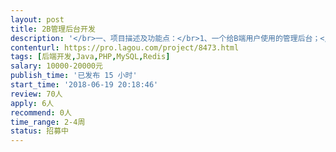```yaml
---                
layout: post       
title: 2B管理后台开发           
description: '</br>一、项目描述及功能点：</br>1、一个给B端用户使用的管理后台；</br>2、数据都是现成的，且有接口；</br>3、需要做的是基于数据，开发出一些功能，涉及到数据的应用、算法的设计</br></br>二、项目要求：</br>1、云服务计划采用AWS，所以需要对AWS有一定的了解，同时具备一定的英文阅读能力；</br>2、有一定的架构设计思路及方法</br>3、算法和逻辑良好</br></br>三、人员要求：</br>1、有充足的时间和精力</br>2、良好的沟通能力和契约精神</br></br>四、备注：</br>如合作良好，可考虑长期合作</br>具体需求和价格可详细沟通后再进行评估</br>'     
contenturl: https://pro.lagou.com/project/8473.html      
tags: [后端开发,Java,PHP,MySQL,Redis]            
salary: 10000-20000元          
publish_time: '已发布 15 小时'         
start_time: '2018-06-19 20:18:46'           
review: 70人                   
apply: 6人                   
recommend: 0人                   
time_range: 2-4周              
status: 招募中                  
---                 
```

